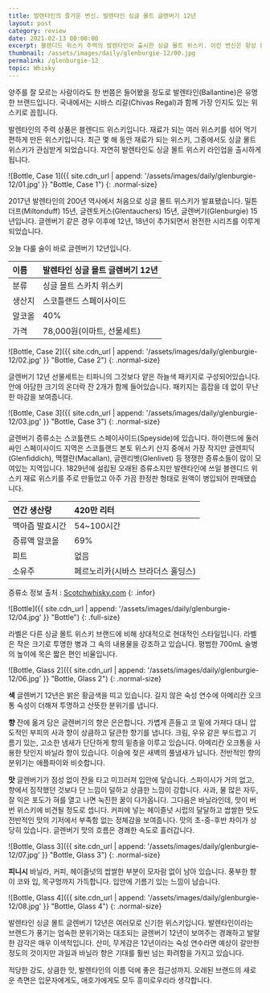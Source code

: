```yaml
---
title: 발렌타인의 즐거운 변신. 발렌타인 싱글 몰트 글렌버기 12년
layout: post
category: review
date: 2021-02-13 00:00:00
excerpt: 블렌디드 위스키 주력의 발렌타인이 출시한 싱글 몰트 위스키. 이런 변신은 항상 환영입니다! 싱글 몰트 스카치위스키 발렌타인 싱글 몰트 글렌버기 12년 리뷰.
thumbnail: /assets/images/daily/glenburgie-12/00.jpg
permalink: /glenburgie-12
topic: Whisky
---
```


양주를 잘 모르는 사람이라도 한 번쯤은 들어봤을 정도로 발렌타인(Ballantine)은 유명한 브랜드입니다. 국내에서는 시바스 리갈(Chivas Regal)과 함께 가장 인지도 있는 위스키로 꼽힙니다.

발렌타인의 주력 상품은 블렌디드 위스키입니다. 재료가 되는 여러 위스키를 섞어 먹기 편하게 만든 위스키입니다. 최근 몇 해 동안 재료가 되는 위스키, 그중에서도 싱글 몰트 위스키가 관심받게 되었습니다. 자연히 발렌타인도 싱글 몰트 위스키 라인업을 출시하게 됩니다.

![Bottle, Case 1]({{ site.cdn_url | append: '/assets/images/daily/glenburgie-12/01.jpg' }} "Bottle, Case 1")
{: .normal-size}

2017년 발렌타인의 200년 역사에서 처음으로 싱글 몰트 위스키가 발표됐습니다. 밀튼더프(Miltonduff) 15년, 글렌토커스(Glentauchers) 15년, 글렌버기(Glenburgie) 15년입니다. 글렌버기 같은 경우 이후에 12년, 18년이 추가되면서 완전한 시리즈를 이루게 되었습니다.

오늘 다룰 술이 바로 글렌버기 12년입니다.

|이름|발렌타인 싱글 몰트 글렌버기 12년|
|:---|:---|
|분류|싱글 몰트 스카치 위스키|
|생산지|스코틀랜드 스페이사이드|
|알코올|40%|
|가격|78,000원(이마트, 선물세트)|

![Bottle, Case 2]({{ site.cdn_url | append: '/assets/images/daily/glenburgie-12/02.jpg' }} "Bottle, Case 2")
{: .normal-size}

글렌버기 12년 선물세트는 티파니의 그것보다 얕은 하늘색 패키지로 구성되어있습니다. 안에 아담한 크기의 온더락 잔 2개가 함께 들어있습니다. 패키지는 흠잡을 데 없이 무난한 마감을 보여줍니다.

![Bottle, Case 3]({{ site.cdn_url | append: '/assets/images/daily/glenburgie-12/03.jpg' }} "Bottle, Case 3")
{: .normal-size}

글렌버기 증류소는 스코틀랜드 스페이사이드(Speyside)에 있습니다. 하이랜드에 둘러싸인 스페이사이드 지역은 스코틀랜드 본토 위스키 산지 중에서 가장 작지만 글렌피딕(Glenfiddich), 맥캘란(Macallan), 글렌리벳(Glenlivet) 등 쟁쟁한 증류소들이 많이 모여있는 지역입니다. 1829년에 설립된 오래된 증류소지만 발렌타인에 쓰일 블렌디드 위스키 재료 위스키를 주로 만들었고 아주 가끔 한정판 형태로 원액이 병입되어 판매됐습니다.

|연간 생산량|420만 리터|
|:---|:---|
|맥아즙 발효시간|54~100시간|
|증류액 알코올|69%|
|피트|없음|
|소유주|페르노리카(시바스 브라더스 홀딩스)|

증류소 정보 출처 : <a href="https://scotchwhisky.com/whiskypedia/1851/glenburgie/?__cf_chl_jschl_tk__=e6775b42c20517cdb58b7a2136b4f7c1fcd3707d-1613178834-0-AVN980gUcsBEJ86C0g1kZAZIm3shJUW5SGCNRFoPSf3EsEEOfLsANw02l1zHSskUk-hSNNpVXWcRYZzzVSPqd8LuIv7ba06tU8UN0heRpKg5CCdg0ohY7ciO1E-CJfym0uNFahqqpgg0fpcibPKccZ-fZoCMusS6Q5TwXjsEExBnsLIufr98h4JZMjDSwlBhTiHRp4BvMnjw-Zfu7XpZ_jSTIR1AN3WfC5ADX8DR19l_DgLa3iu4P46q8ciUb7gldeMaVRRC0lXX8_CKx3yn9FbHzKTVz8cvCvS9JJ2gUO7VHO9VJqLrgG8v_wgP0haUd13zX-l-eSXatLzlueg_Aec" title="Glenburgie Information" target="_blank">Scotchwhisky.com</a>
{: .infor}

![Bottle]({{ site.cdn_url | append: '/assets/images/daily/glenburgie-12/04.jpg' }} "Bottle")
{: .full-size}

라벨은 다른 싱글 몰트 위스키 브랜드에 비해 상대적으로 현대적인 스타일입니다. 라벨은 작은 크기로 투명한 병과 그 속의 내용물을 강조하고 있습니다. 평범한 700mL 술병의 높이에 목은 짧은 편인 비율입니다.


![Bottle, Glass 2]({{ site.cdn_url | append: '/assets/images/daily/glenburgie-12/06.jpg' }} "Bottle, Glass 2")
{: .normal-size}

**색** 글렌버기 12년은 밝은 황금색을 띠고 있습니다. 길지 않은 숙성 연수에 아메리칸 오크통 숙성이 더해져 투명하고 산뜻한 분위기를 냅니다.

**향** 잔에 옮겨 담은 글렌버기의 향은 은은합니다. 가볍게 흔들고 코 밑에 가져다 대니 압도적인 부피의 사과 향이 상큼하고 달큰한 향기를 냅니다. 크림, 우유 같은 부드럽고 기름기 있는, 고소한 냄새가 단단하게 향의 밑층을 이루고 있습니다. 아메리칸 오크통을 사용한 탓인지 바닐라 향이 있습니다. 이슬에 젖은 새벽의 풀냄새가 납니다. 전반적인 향의 분위기는 애플파이와 비슷합니다.

**맛** 글렌버기가 점성 없이 잔을 타고 미끄러져 입안에 닿습니다. 스파이시가 거의 없고, 향에서 짐작했던 것보다 단 느낌이 덜하고 상큼한 느낌이 강합니다. 사과, 물 많은 자두, 잘 익은 포도가 혀를 열고 나면 눅진한 꿀이 다가옵니다. 그다음은 바닐라인데, 맛이 버번 위스키에 비견될 정도로 셉니다. 커피에 넣는 헤이즐넛 시럽의 달달하고 쌉쌀한 맛도 전반적인 맛의 기저에서 부족함 없는 정체감을 보여줍니다. 맛의 초-중-후반 차이가 상당히 있습니다. 글렌버기 맛의 흐름은 경쾌한 속도로 흘러갑니다.

![Bottle, Glass 3]({{ site.cdn_url | append: '/assets/images/daily/glenburgie-12/07.jpg' }} "Bottle, Glass 3")
{: .normal-size}

**피니시** 바닐라, 커피, 헤이즐넛의 쌉쌀한 부분이 모자람 없이 남아 있습니다. 풍부한 향이 코와 입, 목구멍까지 가득합니다. 입안에 기름기 있는 느낌이 남습니다.

![Bottle, Glass 4]({{ site.cdn_url | append: '/assets/images/daily/glenburgie-12/08.jpg' }} "Bottle, Glass 4")
{: .normal-size}

발렌타인 싱글 몰트 글렌버기 12년은 여러모로 신기한 위스키입니다. 발렌타인이라는 브랜드가 풍기는 엄숙한 분위기와는 대조되는 글렌버기 12년이 보여주는 경쾌하고 발랄한 감각은 매우 이색적입니다. 산미, 무게감은 12년이라는 숙성 연수라면 예상이 갈만한 정도의 것이지만 과일과 바닐라 향은 기대를 훨씬 넘는 화려함을 가지고 있습니다.

적당한 강도, 상큼한 맛, 발렌타인의 이름 덕에 좋은 접근성까지. 오래된 브랜드의 새로운 측면은 입문자에게도, 애호가에게도 모두 흥미로우리라 생각합니다.